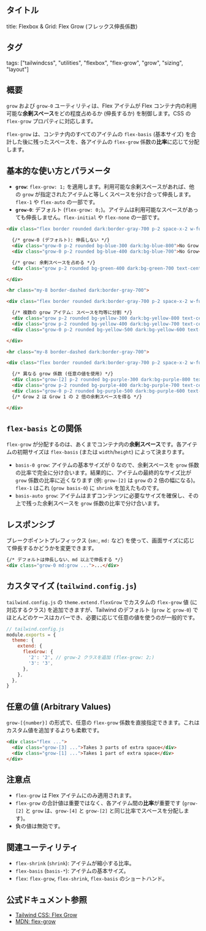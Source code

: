 ## タイトル
title: Flexbox & Grid: Flex Grow (フレックス伸長係数)

## タグ
tags: ["tailwindcss", "utilities", "flexbox", "flex-grow", "grow", "sizing", "layout"]

## 概要
`grow` および `grow-0` ユーティリティは、Flex アイテムが Flex コンテナ内の利用可能な**余剰スペース**をどの程度占めるか (伸長するか) を制御します。CSS の `flex-grow` プロパティに対応します。

`flex-grow` は、コンテナ内のすべてのアイテムの `flex-basis` (基本サイズ) を合計した後に残ったスペースを、各アイテムの `flex-grow` 係数の**比率**に応じて分配します。

## 基本的な使い方とパラメータ

*   **`grow`**: `flex-grow: 1;` を適用します。利用可能な余剰スペースがあれば、他の `grow` が指定されたアイテムと等しくスペースを分け合って伸長します。`flex-1` や `flex-auto` の一部です。
*   **`grow-0`**: デフォルト (`flex-grow: 0;`)。アイテムは利用可能なスペースがあっても伸長しません。`flex-initial` や `flex-none` の一部です。

```html
<div class="flex border rounded dark:border-gray-700 p-2 space-x-2 w-full bg-gray-100 dark:bg-gray-800">

  {/* grow-0 (デフォルト): 伸長しない */}
  <div class="grow-0 p-2 rounded bg-blue-300 dark:bg-blue-800">No Grow (grow-0)</div>
  <div class="grow-0 p-2 rounded bg-blue-400 dark:bg-blue-700">No Grow</div>

  {/* grow: 余剰スペースを占める */}
  <div class="grow p-2 rounded bg-green-400 dark:bg-green-700 text-center">Grow (grow)</div>

</div>

<hr class="my-8 border-dashed dark:border-gray-700">

<div class="flex border rounded dark:border-gray-700 p-2 space-x-2 w-full bg-gray-100 dark:bg-gray-800">

  {/* 複数の grow アイテム: スペースを均等に分割 */}
  <div class="grow p-2 rounded bg-yellow-300 dark:bg-yellow-800 text-center">Grow 1</div>
  <div class="grow p-2 rounded bg-yellow-400 dark:bg-yellow-700 text-center">Grow 2</div>
  <div class="grow-0 p-2 rounded bg-yellow-500 dark:bg-yellow-600 text-center">No Grow</div>

</div>

<hr class="my-8 border-dashed dark:border-gray-700">

<div class="flex border rounded dark:border-gray-700 p-2 space-x-2 w-full bg-gray-100 dark:bg-gray-800">

  {/* 異なる grow 係数 (任意の値を使用) */}
  <div class="grow-[2] p-2 rounded bg-purple-300 dark:bg-purple-800 text-center">Grow 2</div> {/* grow-[2] */}
  <div class="grow p-2 rounded bg-purple-400 dark:bg-purple-700 text-center">Grow 1 (grow)</div>
  <div class="grow-0 p-2 rounded bg-purple-500 dark:bg-purple-600 text-center">No Grow</div>
  {/* Grow 2 は Grow 1 の 2 倍の余剰スペースを得る */}

</div>
```

## `flex-basis` との関係

`flex-grow` が分配するのは、あくまでコンテナ内の**余剰スペース**です。各アイテムの初期サイズは `flex-basis` (または `width`/`height`) によって決まります。

*   `basis-0 grow`: アイテムの基本サイズが 0 なので、余剰スペースを `grow` 係数の比率で完全に分け合います。結果的に、アイテムの最終的なサイズ比が `grow` 係数の比率に近くなります (例: `grow-[2]` は `grow` の 2 倍の幅になる)。`flex-1` はこれ (`grow basis-0`) に `shrink` を加えたものです。
*   `basis-auto grow`: アイテムはまずコンテンツに必要なサイズを確保し、その上で残った余剰スペースを `grow` 係数の比率で分け合います。

## レスポンシブ

ブレークポイントプレフィックス (`sm:`, `md:` など) を使って、画面サイズに応じて伸長するかどうかを変更できます。

```html
{/* デフォルトは伸長しない、md 以上で伸長する */}
<div class="grow-0 md:grow ...">...</div>
```

## カスタマイズ (`tailwind.config.js`)

`tailwind.config.js` の `theme.extend.flexGrow` でカスタムの `flex-grow` 値 (に対応するクラス) を追加できますが、Tailwind のデフォルト (`grow` と `grow-0`) でほとんどのケースはカバーでき、必要に応じて任意の値を使うのが一般的です。

```javascript
// tailwind.config.js
module.exports = {
  theme: {
    extend: {
      flexGrow: {
        '2': '2', // grow-2 クラスを追加 (flex-grow: 2;)
        '3': '3',
      },
    },
  },
}
```

## 任意の値 (Arbitrary Values)

`grow-[{number}]` の形式で、任意の `flex-grow` 係数を直接指定できます。これはカスタム値を追加するよりも柔軟です。

```html
<div class="flex ...">
  <div class="grow-[3] ...">Takes 3 parts of extra space</div>
  <div class="grow-[1] ...">Takes 1 part of extra space</div>
</div>
```

## 注意点

*   `flex-grow` は Flex アイテムにのみ適用されます。
*   `flex-grow` の合計値は重要ではなく、各アイテム間の**比率**が重要です (`grow-[2]` と `grow` は、`grow-[4]` と `grow-[2]` と同じ比率でスペースを分配します)。
*   負の値は無効です。

## 関連ユーティリティ

*   `flex-shrink` (`shrink`): アイテムが縮小する比率。
*   `flex-basis` (`basis-*`): アイテムの基本サイズ。
*   `flex`: `flex-grow`, `flex-shrink`, `flex-basis` のショートハンド。

## 公式ドキュメント参照
*   [Tailwind CSS: Flex Grow](https://tailwindcss.com/docs/flex-grow)
*   [MDN: flex-grow](https://developer.mozilla.org/en-US/docs/Web/CSS/flex-grow)